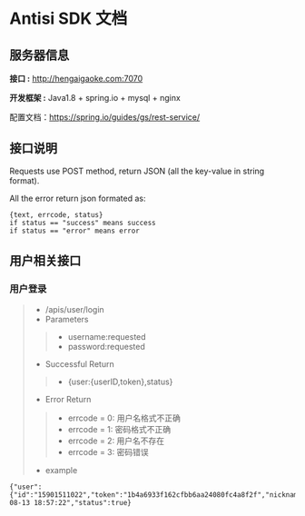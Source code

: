 # Antisi SDK 文档
## 服务器信息
**接口 :** http://hengaigaoke.com:7070

**开发框架 :** Java1.8 + spring.io + mysql + nginx

配置文档：<https://spring.io/guides/gs/rest-service/>

## 接口说明
Requests use POST method, return JSON (all the key-value in string format).

All the error return json formated as:

```
{text, errcode, status}
if status == "success" means success
if status == "error" means error
```

## 用户相关接口
### 用户登录
> * /apis/user/login
> * Parameters
>> * username:requested
>> * password:requested
> * Successful Return
>> * {user:{userID,token},status}
> * Error Return
>> * errcode = 0: 用户名格式不正确
>> * errcode = 1: 密码格式不正确
>> * errcode = 2: 用户名不存在
>> * errcode = 3: 密码错误
> * example

```
{"user":{"id":"15901511022","token":"1b4a6933f162cfbb6aa24080fc4a8f2f","nickname":"mynickname","","avatar":"images/default_avatar","backImage":"images/default_backImage"},"date":"2015-08-13 18:57:22","status":true}
```





